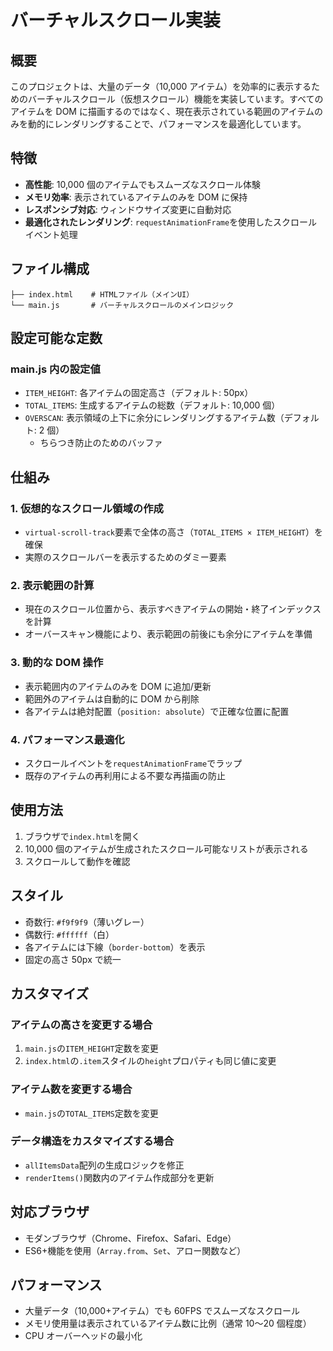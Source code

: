 # バーチャルスクロール実装

## 概要

このプロジェクトは、大量のデータ（10,000 アイテム）を効率的に表示するためのバーチャルスクロール（仮想スクロール）機能を実装しています。すべてのアイテムを DOM に描画するのではなく、現在表示されている範囲のアイテムのみを動的にレンダリングすることで、パフォーマンスを最適化しています。

## 特徴

- **高性能**: 10,000 個のアイテムでもスムーズなスクロール体験
- **メモリ効率**: 表示されているアイテムのみを DOM に保持
- **レスポンシブ対応**: ウィンドウサイズ変更に自動対応
- **最適化されたレンダリング**: `requestAnimationFrame`を使用したスクロールイベント処理

## ファイル構成

```
├── index.html    # HTMLファイル（メインUI）
└── main.js       # バーチャルスクロールのメインロジック
```

## 設定可能な定数

### main.js 内の設定値

- `ITEM_HEIGHT`: 各アイテムの固定高さ（デフォルト: 50px）
- `TOTAL_ITEMS`: 生成するアイテムの総数（デフォルト: 10,000 個）
- `OVERSCAN`: 表示領域の上下に余分にレンダリングするアイテム数（デフォルト: 2 個）
  - ちらつき防止のためのバッファ

## 仕組み

### 1. 仮想的なスクロール領域の作成

- `virtual-scroll-track`要素で全体の高さ（`TOTAL_ITEMS × ITEM_HEIGHT`）を確保
- 実際のスクロールバーを表示するためのダミー要素

### 2. 表示範囲の計算

- 現在のスクロール位置から、表示すべきアイテムの開始・終了インデックスを計算
- オーバースキャン機能により、表示範囲の前後にも余分にアイテムを準備

### 3. 動的な DOM 操作

- 表示範囲内のアイテムのみを DOM に追加/更新
- 範囲外のアイテムは自動的に DOM から削除
- 各アイテムは絶対配置（`position: absolute`）で正確な位置に配置

### 4. パフォーマンス最適化

- スクロールイベントを`requestAnimationFrame`でラップ
- 既存のアイテムの再利用による不要な再描画の防止

## 使用方法

1. ブラウザで`index.html`を開く
2. 10,000 個のアイテムが生成されたスクロール可能なリストが表示される
3. スクロールして動作を確認

## スタイル

- 奇数行: `#f9f9f9`（薄いグレー）
- 偶数行: `#ffffff`（白）
- 各アイテムには下線（`border-bottom`）を表示
- 固定の高さ 50px で統一

## カスタマイズ

### アイテムの高さを変更する場合

1. `main.js`の`ITEM_HEIGHT`定数を変更
2. `index.html`の`.item`スタイルの`height`プロパティも同じ値に変更

### アイテム数を変更する場合

- `main.js`の`TOTAL_ITEMS`定数を変更

### データ構造をカスタマイズする場合

- `allItemsData`配列の生成ロジックを修正
- `renderItems()`関数内のアイテム作成部分を更新

## 対応ブラウザ

- モダンブラウザ（Chrome、Firefox、Safari、Edge）
- ES6+機能を使用（`Array.from`、`Set`、アロー関数など）

## パフォーマンス

- 大量データ（10,000+アイテム）でも 60FPS でスムーズなスクロール
- メモリ使用量は表示されているアイテム数に比例（通常 10〜20 個程度）
- CPU オーバーヘッドの最小化
